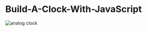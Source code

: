 # Build-A-Clock-With-JavaScript

![analog clock](https://user-images.githubusercontent.com/75890463/121784408-82949d80-cbbc-11eb-89e2-016039a995f6.jpeg)
